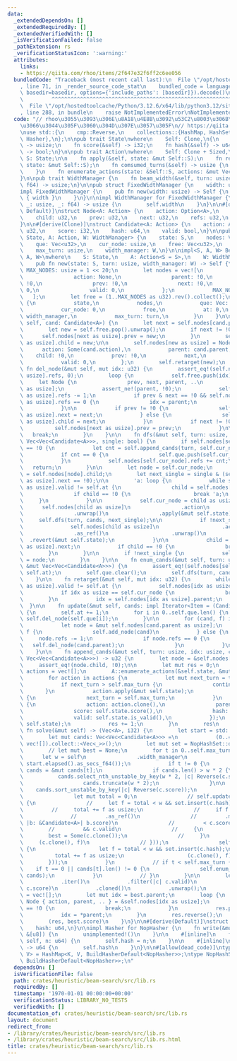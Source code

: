 ```yaml
---
data:
  _extendedDependsOn: []
  _extendedRequiredBy: []
  _extendedVerifiedWith: []
  _isVerificationFailed: false
  _pathExtension: rs
  _verificationStatusIcon: ':warning:'
  attributes:
    links:
    - https://qiita.com/rhoo/items/2f647e32f6ff2c6ee056
  bundledCode: "Traceback (most recent call last):\n  File \"/opt/hostedtoolcache/Python/3.12.6/x64/lib/python3.12/site-packages/onlinejudge_verify/documentation/build.py\"\
    , line 71, in _render_source_code_stat\n    bundled_code = language.bundle(stat.path,\
    \ basedir=basedir, options={'include_paths': [basedir]}).decode()\n          \
    \         ^^^^^^^^^^^^^^^^^^^^^^^^^^^^^^^^^^^^^^^^^^^^^^^^^^^^^^^^^^^^^^^^^^^^^^^^^^^^^^^^^\n\
    \  File \"/opt/hostedtoolcache/Python/3.12.6/x64/lib/python3.12/site-packages/onlinejudge_verify/languages/rust.py\"\
    , line 288, in bundle\n    raise NotImplementedError\nNotImplementedError\n"
  code: "// rhoo\u3055\u3093\u306E\u8A18\u4E8B\u3092\u53C2\u8003\u306B\u3055\u305B\
    \u3066\u3044\u305F\u3060\u304D\u307E\u3057\u305F\n// https://qiita.com/rhoo/items/2f647e32f6ff2c6ee056\n\
    \nuse std::{\n    cmp::Reverse,\n    collections::{HashMap, HashSet},\n    hash::{BuildHasherDefault,\
    \ Hasher},\n};\n\npub trait State\nwhere\n    Self: Clone,\n{\n    fn turn(&self)\
    \ -> usize;\n    fn score(&self) -> i32;\n    fn hash(&self) -> u64;\n    fn is_valid(&self)\
    \ -> bool;\n}\n\npub trait Action\nwhere\n    Self: Clone + Sized,\n{\n    type\
    \ S: State;\n\n    fn apply(&self, state: &mut Self::S);\n    fn revert(&self,\
    \ state: &mut Self::S);\n    fn comsumed_turns(&self) -> usize {\n        1\n\
    \    }\n    fn enumerate_actions(state: &Self::S, actions: &mut Vec<Self>);\n\
    }\n\npub trait WidthManager {\n    fn beam_width(&self, turn: usize, elapsed:\
    \ f64) -> usize;\n}\n\npub struct FixedWidthManager {\n    width: usize,\n}\n\n\
    impl FixedWidthManager {\n    pub fn new(width: usize) -> Self {\n        Self\
    \ { width }\n    }\n}\n\nimpl WidthManager for FixedWidthManager {\n    fn beam_width(&self,\
    \ _: usize, _: f64) -> usize {\n        self.width\n    }\n}\n\n#[derive(Clone,\
    \ Default)]\nstruct Node<A: Action> {\n    action: Option<A>,\n    parent: u32,\n\
    \    child: u32,\n    prev: u32,\n    next: u32,\n    refs: u32,\n    valid: u32,\n\
    }\n\n#[derive(Clone)]\nstruct Candidate<A: Action> {\n    action: A,\n    parent:\
    \ u32,\n    score: i32,\n    hash: u64,\n    valid: bool,\n}\n\npub struct BeamSearch<S:\
    \ State, A: Action, W: WidthManager> {\n    state: S,\n    nodes: Vec<Node<A>>,\n\
    \    que: Vec<u32>,\n    cur_node: usize,\n    free: Vec<u32>,\n    at: u32,\n\
    \    max_turn: usize,\n    width_manager: W,\n}\n\nimpl<S, A, W> BeamSearch<S,\
    \ A, W>\nwhere\n    S: State,\n    A: Action<S = S>,\n    W: WidthManager,\n{\n\
    \    pub fn new(state: S, turn: usize, width_manager: W) -> Self {\n        const\
    \ MAX_NODES: usize = 1 << 20;\n        let nodes = vec![\n            Node {\n\
    \                action: None,\n                parent: !0,\n                child:\
    \ !0,\n                prev: !0,\n                next: !0,\n                refs:\
    \ 0,\n                valid: 0,\n            };\n            MAX_NODES\n     \
    \   ];\n        let free = (1..MAX_NODES as u32).rev().collect();\n\n        Self\
    \ {\n            state,\n            nodes,\n            que: Vec::with_capacity(MAX_NODES),\n\
    \            cur_node: 0,\n            free,\n            at: 0,\n           \
    \ width_manager,\n            max_turn: turn,\n        }\n    }\n\n    fn add_node(&mut\
    \ self, cand: Candidate<A>) {\n        let next = self.nodes[cand.parent as usize].child;\n\
    \        let new = self.free.pop().unwrap();\n        if next != !0 {\n      \
    \      self.nodes[next as usize].prev = new;\n        }\n        self.nodes[cand.parent\
    \ as usize].child = new;\n\n        self.nodes[new as usize] = Node {\n      \
    \      action: Some(cand.action),\n            parent: cand.parent,\n        \
    \    child: !0,\n            prev: !0,\n            next,\n            refs: 0,\n\
    \            valid: 0,\n        };\n        self.retarget(new);\n    }\n\n   \
    \ fn del_node(&mut self, mut idx: u32) {\n        assert_eq!(self.nodes[idx as\
    \ usize].refs, 0);\n        loop {\n            self.free.push(idx);\n       \
    \     let Node {\n                prev, next, parent, ..\n            } = self.nodes[idx\
    \ as usize];\n            assert_ne!(parent, !0);\n            self.nodes[parent\
    \ as usize].refs -= 1;\n            if prev & next == !0 && self.nodes[parent\
    \ as usize].refs == 0 {\n                idx = parent;\n                continue;\n\
    \            }\n\n            if prev != !0 {\n                self.nodes[prev\
    \ as usize].next = next;\n            } else {\n                self.nodes[parent\
    \ as usize].child = next;\n            }\n            if next != !0 {\n      \
    \          self.nodes[next as usize].prev = prev;\n            }\n\n         \
    \   break;\n        }\n    }\n\n    fn dfs(&mut self, turn: usize, cands: &mut\
    \ Vec<Vec<Candidate<A>>>, single: bool) {\n        if self.nodes[self.cur_node].child\
    \ == !0 {\n            let cnt = self.append_cands(turn, self.cur_node, cands);\n\
    \            if cnt == 0 {\n                self.que.push(self.cur_node as u32);\n\
    \            }\n            self.nodes[self.cur_node].refs += cnt;\n         \
    \   return;\n        }\n\n        let node = self.cur_node;\n        let mut child\
    \ = self.nodes[node].child;\n        let next_single = single & (self.nodes[child\
    \ as usize].next == !0);\n\n        'a: loop {\n            while self.nodes[child\
    \ as usize].valid != self.at {\n                child = self.nodes[child as usize].next;\n\
    \                if child == !0 {\n                    break 'a;\n           \
    \     }\n            }\n\n            self.cur_node = child as usize;\n      \
    \      self.nodes[child as usize]\n                .action\n                .as_ref()\n\
    \                .unwrap()\n                .apply(&mut self.state);\n       \
    \     self.dfs(turn, cands, next_single);\n\n            if !next_single {\n \
    \               self.nodes[child as usize]\n                    .action\n    \
    \                .as_ref()\n                    .unwrap()\n                  \
    \  .revert(&mut self.state);\n            }\n\n            child = self.nodes[child\
    \ as usize].next;\n            if child == !0 {\n                break;\n    \
    \        }\n        }\n\n        if !next_single {\n            self.cur_node\
    \ = node;\n        }\n    }\n\n    fn enum_cands(&mut self, turn: usize, cands:\
    \ &mut Vec<Vec<Candidate<A>>>) {\n        assert_eq!(self.nodes[self.cur_node].valid,\
    \ self.at);\n        self.que.clear();\n        self.dfs(turn, cands, true);\n\
    \    }\n\n    fn retarget(&mut self, mut idx: u32) {\n        while self.nodes[idx\
    \ as usize].valid != self.at {\n            self.nodes[idx as usize].valid = self.at;\n\
    \            if idx as usize == self.cur_node {\n                break;\n    \
    \        }\n            idx = self.nodes[idx as usize].parent;\n        }\n  \
    \  }\n\n    fn update(&mut self, cands: impl Iterator<Item = (Candidate<A>, bool)>)\
    \ {\n        self.at += 1;\n        for i in 0..self.que.len() {\n           \
    \ self.del_node(self.que[i]);\n        }\n\n        for (cand, f) in cands {\n\
    \            let node = &mut self.nodes[cand.parent as usize];\n            if\
    \ f {\n                self.add_node(cand)\n            } else {\n           \
    \     node.refs -= 1;\n                if node.refs == 0 {\n                 \
    \   self.del_node(cand.parent);\n                }\n            }\n        }\n\
    \    }\n\n    fn append_cands(&mut self, turn: usize, idx: usize, cands: &mut\
    \ Vec<Vec<Candidate<A>>>) -> u32 {\n        let node = &self.nodes[idx];\n   \
    \     assert_eq!(node.child, !0);\n\n        let mut res = 0;\n        let mut\
    \ actions = vec![];\n        A::enumerate_actions(&self.state, &mut actions);\n\
    \        for action in actions {\n            let mut next_turn = turn + action.comsumed_turns();\n\
    \            if next_turn > self.max_turn {\n                continue;\n     \
    \       }\n            action.apply(&mut self.state);\n            if self.state.is_valid()\
    \ {\n                next_turn = self.max_turn;\n            }\n            cands[next_turn].push(Candidate\
    \ {\n                action: action.clone(),\n                parent: idx as u32,\n\
    \                score: self.state.score(),\n                hash: self.state.hash(),\n\
    \                valid: self.state.is_valid(),\n            });\n            action.revert(&mut\
    \ self.state);\n            res += 1;\n        }\n        res\n    }\n\n    pub\
    \ fn solve(&mut self) -> (Vec<A>, i32) {\n        let start = std::time::Instant::now();\n\
    \        let mut cands: Vec<Vec<Candidate<A>>> =\n            (0..=self.max_turn).map(|_|\
    \ vec![]).collect::<Vec<_>>();\n        let mut set = NopHashSet::default();\n\
    \        // let mut best = None;\n        for t in 0..self.max_turn {\n      \
    \      let w = self\n                .width_manager\n                .beam_width(t,\
    \ start.elapsed().as_secs_f64());\n            if t != 0 {\n                let\
    \ cands = &mut cands[t];\n                if cands.len() > w * 2 {\n         \
    \           cands.select_nth_unstable_by_key(w * 2, |c| Reverse(c.score));\n \
    \                   cands.truncate(w * 2);\n                }\n\n            \
    \    cands.sort_unstable_by_key(|c| Reverse(c.score));\n                set.clear();\n\
    \                let mut total = 0;\n                // self.update(cands.iter().map(|c|\
    \ {\n                //     let f = total < w && set.insert(c.hash);\n       \
    \         //     total += f as usize;\n                //     if f && best\n \
    \               //         .as_ref()\n                //         .map_or(std::i32::MIN,\
    \ |b: &Candidate<A>| b.score)\n                //         < c.score\n        \
    \        //         && c.valid\n                //     {\n                // \
    \        best = Some(c.clone());\n                //     }\n                //\
    \     (c.clone(), f)\n                // }));\n                self.update(cands.iter().map(|c|\
    \ {\n                    let f = total < w && set.insert(c.hash);\n          \
    \          total += f as usize;\n                    (c.clone(), f)\n        \
    \        }));\n            }\n            // if t < self.max_turn {\n        \
    \    if t == 0 || cands[t].len() != 0 {\n                self.enum_cands(t, &mut\
    \ cands);\n            }\n            // }\n        }\n\n        let best = cands[self.max_turn]\n\
    \            .iter()\n            .filter(|c| c.valid)\n            .max_by_key(|c|\
    \ c.score)\n            .cloned()\n            .unwrap();\n        let mut res\
    \ = vec![];\n        let mut idx = best.parent;\n        loop {\n            let\
    \ Node { action, parent, .. } = &self.nodes[idx as usize];\n            if *parent\
    \ == !0 {\n                break;\n            }\n            res.push(action.as_ref().unwrap().clone());\n\
    \            idx = *parent;\n        }\n        res.reverse();\n        res.push(best.action);\n\
    \        (res, best.score)\n    }\n}\n\n#[derive(Default)]\nstruct NopHasher {\n\
    \    hash: u64,\n}\n\nimpl Hasher for NopHasher {\n    fn write(&mut self, _:\
    \ &[u8]) {\n        unimplemented!()\n    }\n\n    #[inline]\n    fn write_u64(&mut\
    \ self, n: u64) {\n        self.hash = n;\n    }\n\n    #[inline]\n    fn finish(&self)\
    \ -> u64 {\n        self.hash\n    }\n}\n\n#[allow(dead_code)]\ntype NopHashMap<K,\
    \ V> = HashMap<K, V, BuildHasherDefault<NopHasher>>;\ntype NopHashSet<K> = HashSet<K,\
    \ BuildHasherDefault<NopHasher>>;\n"
  dependsOn: []
  isVerificationFile: false
  path: crates/heuristic/beam-search/src/lib.rs
  requiredBy: []
  timestamp: '1970-01-01 00:00:00+00:00'
  verificationStatus: LIBRARY_NO_TESTS
  verifiedWith: []
documentation_of: crates/heuristic/beam-search/src/lib.rs
layout: document
redirect_from:
- /library/crates/heuristic/beam-search/src/lib.rs
- /library/crates/heuristic/beam-search/src/lib.rs.html
title: crates/heuristic/beam-search/src/lib.rs
---
```

